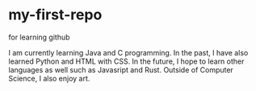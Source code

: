 # my-first-repo
for learning github

I am currently learning Java and C programming. In the past, I have also learned Python and HTML with CSS. In the future, I hope to learn other languages as well such as Javasript and Rust. Outside of Computer Science, I also enjoy art.
